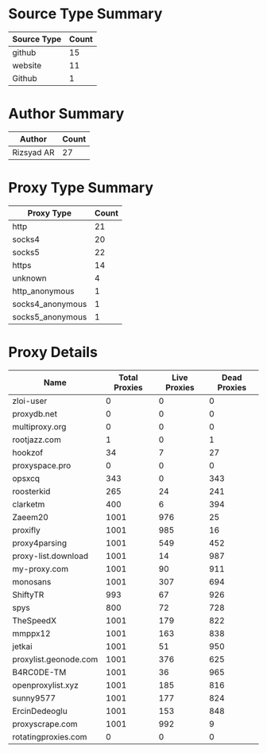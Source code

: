 # Source Type Summary

| Source Type | Count |
|-------------|-------|
| github | 15 |
| website | 11 |
| Github | 1 |


# Author Summary

| Author | Count |
|--------|-------|
| Rizsyad AR | 27 |


# Proxy Type Summary

| Proxy Type | Count |
|------------|-------|
| http | 21 |
| socks4 | 20 |
| socks5 | 22 |
| https | 14 |
| unknown | 4 |
| http_anonymous | 1 |
| socks4_anonymous | 1 |
| socks5_anonymous | 1 |


# Proxy Details

| Name | Total Proxies | Live Proxies | Dead Proxies |
|------|---------------|--------------|---------------|
| zloi-user | 0 | 0 | 0 |
| proxydb.net | 0 | 0 | 0 |
| multiproxy.org | 0 | 0 | 0 |
| rootjazz.com | 1 | 0 | 1 |
| hookzof | 34 | 7 | 27 |
| proxyspace.pro | 0 | 0 | 0 |
| opsxcq | 343 | 0 | 343 |
| roosterkid | 265 | 24 | 241 |
| clarketm | 400 | 6 | 394 |
| Zaeem20 | 1001 | 976 | 25 |
| proxifly | 1001 | 985 | 16 |
| proxy4parsing | 1001 | 549 | 452 |
| proxy-list.download | 1001 | 14 | 987 |
| my-proxy.com | 1001 | 90 | 911 |
| monosans | 1001 | 307 | 694 |
| ShiftyTR | 993 | 67 | 926 |
| spys | 800 | 72 | 728 |
| TheSpeedX | 1001 | 179 | 822 |
| mmppx12 | 1001 | 163 | 838 |
| jetkai | 1001 | 51 | 950 |
| proxylist.geonode.com | 1001 | 376 | 625 |
| B4RC0DE-TM | 1001 | 36 | 965 |
| openproxylist.xyz | 1001 | 185 | 816 |
| sunny9577 | 1001 | 177 | 824 |
| ErcinDedeoglu | 1001 | 153 | 848 |
| proxyscrape.com | 1001 | 992 | 9 |
| rotatingproxies.com | 0 | 0 | 0 |
